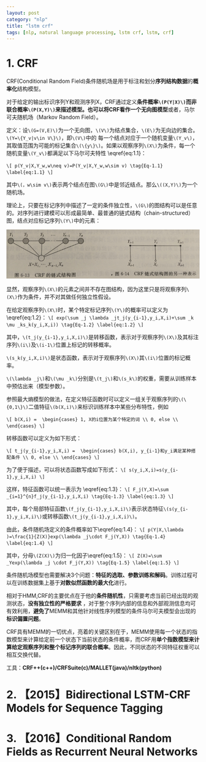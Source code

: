```yaml
---
layout: post
category: "nlp"
title: "lstm crf"
tags: [nlp, natural language processing, lstm crf, lstm, crf]
---
```


# **1. CRF**

CRF(Conditional Random Field)条件随机场是用于标注和划分**序列结构数据**的**概率化**结构模型。

对于给定的输出标识序列Y和观测序列X，CRF通过定义**条件概率`\(P(Y|X)\)`**而非联合概率`\(P(X,Y)\)`来描述模型。也可以将CRF看作一个**无向图模型**或者，马尔可夫随机场（Markov Random Field）。

定义：设`\(G=(V,E)\)`为一个无向图，`\(V\)`为结点集合，`\(E\)`为无向边的集合。`\(Y=\{Y_v|v\in V\}\)`，即`\(V\)`中的 每一个结点对应于一个随机变量`\(Y_v\)`，其取值范围为可能的标记集合`\(\{y\}\)`。如果以观察序列`\(X\)`为条件，每一个随机变量`\(Y_v\)`都满足以下马尔可夫特性 \eqref{eq:1.1}：

`\[
p(Y_v|X,Y_w,w\neq v)=P(Y_v|X,Y_w,w\sim v)
\tag{Eq-1.1}
\label{eq:1.1}
\]`

其中`\(，w\sim v\)`表示两个结点在图`\(G\)`中是邻近结点。那么`\((X,Y)\)`为一个随机场。

理论上，只要在标记序列中描述了一定的条件独立性，`\(G\)`的图结构可以是任意的。对序列进行建模可以形成最简单、最普通的链式结构（chain-structured）图，结点对应标记序列`\(Y\)`中的元素：

![](../assets/crf-demo.png)

显然，观察序列`\(X\)`的元素之间并不存在图结构，因为这里只是将观察序列`\(X\)`作为条件，并不对其做任何独立性假设。

在给定观察序列`\(X\)`时，某个特定标记序列`\(Y\)`的概率可以定义为 \eqref{eq:1.2}：
`\[
exp(\sum _j \lambda _jt_j(y_{i-1},y_i,X,i)+\sum _k \mu _ks_k(y_i,X,i))
\tag{Eq-1.2}
\label{eq:1.2}
\]`

其中，`\(t_j(y_{i-1},y_i,X,i)\)`是转移函数，表示对于观察序列`\(X\)`及其标注序列`\(i\)`及`\(i-1\)`位置上标记的转移概率。

`\(s_k(y_i,X,i)\)`是状态函数，表示对于观察序列`\(X\)`其`\(i\)`位置的标记概率。

`\(\lambda _j\)`和`\(\mu _k\)`分别是`\(t_j\)`和`\(s_k\)`的权重，需要从训练样本中预估出来（模型参数）。

参照最大熵模型的做法，在定义特征函数时可以定义一组关于观察序列的`\(\{0,1\}\)`二值特征`\(b(X,i)\)`来标识训练样本中某些分布特性，例如

`\[
b(X,i) = 
\begin{cases}
1, X的i位置为某个特定的词 \\
0, else \\
\end{cases}
\]`

转移函数可以定义为如下形式：

`\[
t_j(y_{i-1},y_i,X,i) = 
\begin{cases}
b(X,i), y_{i-1}和y_i满足某种搭配条件 \\
0, else \\
\end{cases}
\]`

为了便于描述，可以将状态函数写成如下形式：
`\[
s(y_i,X,i)=s(y_{i-1},y_i,X,i)
\]`

这样，特征函数可以统一表示为 \eqref{eq:1.3}：
`\[
F_j(Y,X)=\sum _{i=1}^{n}f_j(y_{i-1},y_i,X,i)
\tag{Eq-1.3}
\label{eq:1.3}
\]`

其中，每个局部特征函数`\(f_j(y_{i-1},y_i,X,i)\)`表示状态特征`\(s(y_{i-1},y_i,X,i)\)`或转移函数`\(t_j(y_{i-1},y_i,X,i)\)`。

由此，条件随机场定义的条件概率如下\eqref{eq:1.4}：
`\[
p(Y|X,\lambda )=\frac{1}{Z(X)}exp(\lambda _j\cdot F_j(Y,X))
\tag{Eq-1.4}
\label{eq:1.4}
\]`

其中，分母`\(Z(X)\)`为归一化因子\eqref{eq:1.5}：
`\[
Z(X)=\sum _Yexp(\lambda _j \cdot F_j(Y,X))
\tag{Eq-1.5}
\label{eq:1.5}
\]`

条件随机场模型也需要解决3个问题：**特征的选取、参数训练和解码**。训练过程可以在训练数据集上基于**对数似然函数的最大化**进行。

相对于HMM,CRF的主要优点在于他的**条件随机性**，只需要考虑当前已经出现的观测状态，**没有独立性的严格要求** ，对于整个序列内部的信息和外部观测信息均可有效利用，**避免了**MEMM和其他针对线性序列模型的条件马尔可夫模型会出现的**标识偏置问题**。

CRF具有MEMM的一切优点，亮着的关键区别在于，MEMM使用每一个状态的指数模型来计算给定前一个状态下当前状态的条件概率，而CRF用**单个指数模型来计算给定观察序列和整个标记序列的联合概率**。因此，不同状态的不同特征权重可以相互交换代替。

工具：**CRF++(c++)/CRFSuite(c)/MALLET(java)/nltk(python)**

# **2. 【2015】Bidirectional LSTM-CRF Models for Sequence Tagging**

# **3. 【2016】Conditional Random Fields as Recurrent Neural Networks**
 
